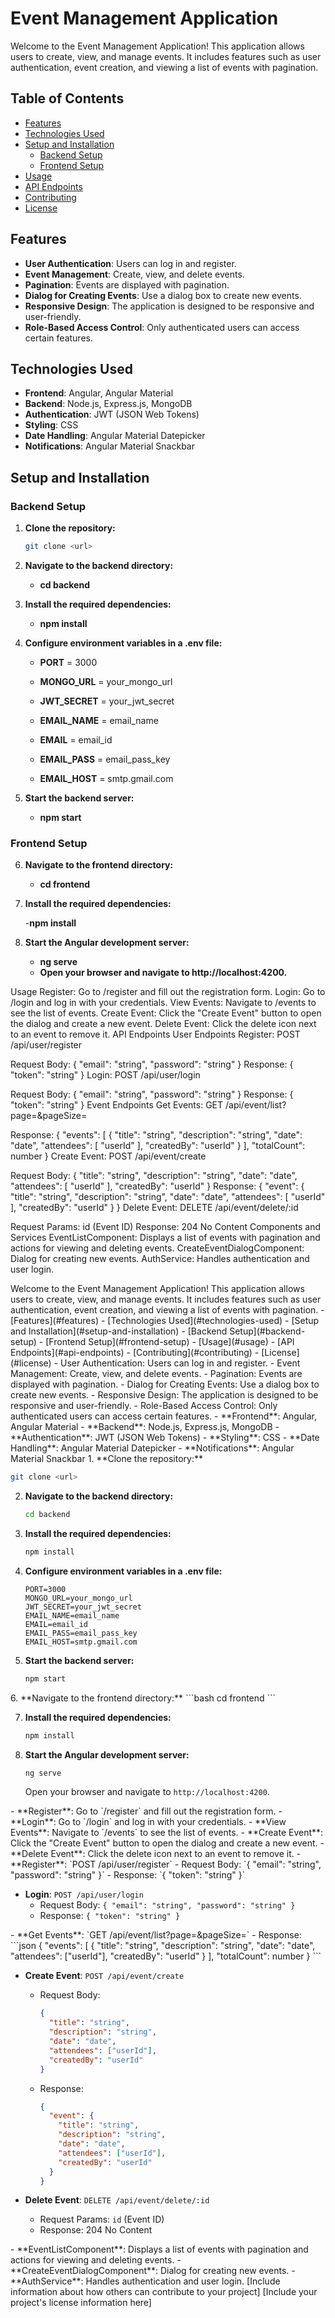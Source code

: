 # Event Management Application

Welcome to the Event Management Application! This application allows users to create, view, and manage events. It includes features such as user authentication, event creation, and viewing a list of events with pagination.

## Table of Contents

- [Features](#features)
- [Technologies Used](#technologies-used)
- [Setup and Installation](#setup-and-installation)
  - [Backend Setup](#backend-setup)
  - [Frontend Setup](#frontend-setup)
- [Usage](#usage)
- [API Endpoints](#api-endpoints)
- [Contributing](#contributing)
- [License](#license)

## Features

- **User Authentication**: Users can log in and register.
- **Event Management**: Create, view, and delete events.
- **Pagination**: Events are displayed with pagination.
- **Dialog for Creating Events**: Use a dialog box to create new events.
- **Responsive Design**: The application is designed to be responsive and user-friendly.
- **Role-Based Access Control**: Only authenticated users can access certain features.

## Technologies Used

- **Frontend**: Angular, Angular Material
- **Backend**: Node.js, Express.js, MongoDB
- **Authentication**: JWT (JSON Web Tokens)
- **Styling**: CSS
- **Date Handling**: Angular Material Datepicker
- **Notifications**: Angular Material Snackbar

## Setup and Installation

### Backend Setup

1. **Clone the repository:**

   ```bash
   git clone <url>

   ```

2. **Navigate to the backend directory:**

   - **cd backend**

3. **Install the required dependencies:**

   - **npm install**

4. **Configure environment variables in a .env file:**

   - **PORT** = 3000

   - **MONGO_URL** = your_mongo_url

   - **JWT_SECRET** = your_jwt_secret

   - **EMAIL_NAME** = email_name

   - **EMAIL** = email_id

   - **EMAIL_PASS** = email_pass_key

   - **EMAIL_HOST** = smtp.gmail.com

5. **Start the backend server:**

   - **npm start**

### Frontend Setup

6. **Navigate to the frontend directory:**

   - **cd frontend**

7. **Install the required dependencies:**

   -**npm install**

8. **Start the Angular development server:**

   - **ng serve**
   - **Open your browser and navigate to http://localhost:4200.**

Usage
Register: Go to /register and fill out the registration form.
Login: Go to /login and log in with your credentials.
View Events: Navigate to /events to see the list of events.
Create Event: Click the "Create Event" button to open the dialog and create a new event.
Delete Event: Click the delete icon next to an event to remove it.
API Endpoints
User Endpoints
Register: POST /api/user/register

Request Body: { "email": "string", "password": "string" }
Response: { "token": "string" }
Login: POST /api/user/login

Request Body: { "email": "string", "password": "string" }
Response: { "token": "string" }
Event Endpoints
Get Events: GET /api/event/list?page=<page>&pageSize=<pageSize>

Response: { "events": [ { "title": "string", "description": "string", "date": "date", "attendees": [ "userId" ], "createdBy": "userId" } ], "totalCount": number }
Create Event: POST /api/event/create

Request Body: { "title": "string", "description": "string", "date": "date", "attendees": [ "userId" ], "createdBy": "userId" }
Response: { "event": { "title": "string", "description": "string", "date": "date", "attendees": [ "userId" ], "createdBy": "userId" } }
Delete Event: DELETE /api/event/delete/:id

Request Params: id (Event ID)
Response: 204 No Content
Components and Services
EventListComponent: Displays a list of events with pagination and actions for viewing and deleting events.
CreateEventDialogComponent: Dialog for creating new events.
AuthService: Handles authentication and user login.<readme>

<title>Event Management Application</title>

<description>
Welcome to the Event Management Application! This application allows users to create, view, and manage events. It includes features such as user authentication, event creation, and viewing a list of events with pagination.
</description>

<table-of-contents>
- [Features](#features)
- [Technologies Used](#technologies-used)
- [Setup and Installation](#setup-and-installation)
  - [Backend Setup](#backend-setup)
  - [Frontend Setup](#frontend-setup)
- [Usage](#usage)
- [API Endpoints](#api-endpoints)
- [Contributing](#contributing)
- [License](#license)
</table-of-contents>

<features>
<feature-list>
- User Authentication: Users can log in and register.
- Event Management: Create, view, and delete events.
- Pagination: Events are displayed with pagination.
- Dialog for Creating Events: Use a dialog box to create new events.
- Responsive Design: The application is designed to be responsive and user-friendly.
- Role-Based Access Control: Only authenticated users can access certain features.
</feature-list>
</features>

<technologies>
<tech-list>
- **Frontend**: Angular, Angular Material
- **Backend**: Node.js, Express.js, MongoDB
- **Authentication**: JWT (JSON Web Tokens)
- **Styling**: CSS
- **Date Handling**: Angular Material Datepicker
- **Notifications**: Angular Material Snackbar
</tech-list>
</technologies>

<setup-and-installation>
<backend-setup>
1. **Clone the repository:**

```bash
git clone <url>
```

2. **Navigate to the backend directory:**

   ```bash
   cd backend
   ```

3. **Install the required dependencies:**

   ```bash
   npm install
   ```

4. **Configure environment variables in a .env file:**

   ```
   PORT=3000
   MONGO_URL=your_mongo_url
   JWT_SECRET=your_jwt_secret
   EMAIL_NAME=email_name
   EMAIL=email_id
   EMAIL_PASS=email_pass_key
   EMAIL_HOST=smtp.gmail.com
   ```

5. **Start the backend server:**
   ```bash
   npm start
   ```
   </backend-setup>

<frontend-setup>
6. **Navigate to the frontend directory:**
   ```bash
   cd frontend
   ```

7. **Install the required dependencies:**

   ```bash
   npm install
   ```

8. **Start the Angular development server:**
   ```bash
   ng serve
   ```
   Open your browser and navigate to `http://localhost:4200`.
   </frontend-setup>
   </setup-and-installation>

<usage>
<usage-list>
- **Register**: Go to `/register` and fill out the registration form.
- **Login**: Go to `/login` and log in with your credentials.
- **View Events**: Navigate to `/events` to see the list of events.
- **Create Event**: Click the "Create Event" button to open the dialog and create a new event.
- **Delete Event**: Click the delete icon next to an event to remove it.
</usage-list>
</usage>

<api-endpoints>
<user-endpoints>
- **Register**: `POST /api/user/register`
  - Request Body: `{ "email": "string", "password": "string" }`
  - Response: `{ "token": "string" }`

- **Login**: `POST /api/user/login`
  - Request Body: `{ "email": "string", "password": "string" }`
  - Response: `{ "token": "string" }`
    </user-endpoints>

<event-endpoints>
- **Get Events**: `GET /api/event/list?page=<page>&pageSize=<pageSize>`
  - Response: 
    ```json
    { 
      "events": [
        { 
          "title": "string",
          "description": "string",
          "date": "date",
          "attendees": ["userId"],
          "createdBy": "userId"
        }
      ],
      "totalCount": number
    }
    ```

- **Create Event**: `POST /api/event/create`

  - Request Body:
    ```json
    {
      "title": "string",
      "description": "string",
      "date": "date",
      "attendees": ["userId"],
      "createdBy": "userId"
    }
    ```
  - Response:
    ```json
    {
      "event": {
        "title": "string",
        "description": "string",
        "date": "date",
        "attendees": ["userId"],
        "createdBy": "userId"
      }
    }
    ```

- **Delete Event**: `DELETE /api/event/delete/:id`
  - Request Params: `id` (Event ID)
  - Response: 204 No Content
    </event-endpoints>
    </api-endpoints>

<components-and-services>
<component-list>
- **EventListComponent**: Displays a list of events with pagination and actions for viewing and deleting events.
- **CreateEventDialogComponent**: Dialog for creating new events.
- **AuthService**: Handles authentication and user login.
</component-list>
</components-and-services>

<contributing>
[Include information about how others can contribute to your project]
</contributing>

<license>
[Include your project's license information here]
</license>
</readme>
